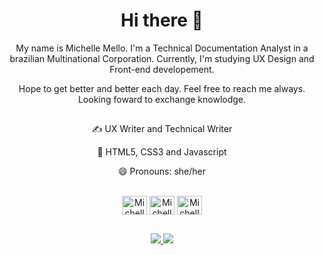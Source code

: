 <h1 align="center"> Hi there 👋 </h1> 

<p align="center"> My name is Michelle Mello. I'm a Technical Documentation Analyst in a brazilian Multinational Corporation. Currently, I'm studying UX Design and Front-end developement.</p>
<p align="center">Hope to get better and better each day. Feel free to reach me always. Looking foward to exchange knowlodge.</p>

##
<div align="center"
<ul>
  <p> ✍️ UX Writer and Technical Writer</p>
  <p> 🤖 HTML5, CSS3 and Javascript</p>  
   <p> 😄 Pronouns: she/her </p>
</ul> 
</div>

<div align="center" style="display: inline_block"><br>
<img align="center" alt="Michelle-HTML" height="30" width="40" src="https://cdn.jsdelivr.net/gh/devicons/devicon/icons/html5/html5-original.svg" />
<img align="center" alt="Michelle-CSS" height="30" width="40" src="https://cdn.jsdelivr.net/gh/devicons/devicon/icons/css3/css3-original.svg" />
<img align="center" alt="Michelle-Js" height="30" width="40" src="https://cdn.jsdelivr.net/gh/devicons/devicon/icons/javascript/javascript-original.svg" />
</div>

 
##
  <div align="center">
    <a href="https://twitter.com/_michellemello" target="_blank"> <img src="https://img.shields.io/badge/Twitter-1DA1F2?style=for-the-badge&logo=twitter&logoColor=white" target="_blank"> </a>
    <a href="https://www.linkedin.com/in/michelle-mello-18827b163/" target="_blank"> <img src="https://img.shields.io/badge/LinkedIn-0077B5?style=for-the-badge&logo=linkedin&logoColor=white" target="_blank"> </a>
  </div>
